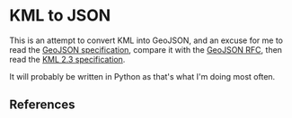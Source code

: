 # KML to JSON

This is an attempt to convert KML into GeoJSON, and an excuse for me to read
the [GeoJSON specification][gspec], compare it with the [GeoJSON RFC][grfc],
then read the [KML 2.3 specification][kmlspec].

It will probably be written in Python as that's what I'm doing most often.

## References
[kmlspec]: http://docs.opengeospatial.org/is/12-007r2/12-007r2.html
[grfc]: https://tools.ietf.org/html/rfc7946
[gspec]: http://geojson.org/geojson-spec.html
